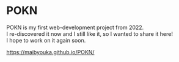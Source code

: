 # POKN
POKN is my first web-development project from 2022. <br>
I re-discovered it now and I still like it, so I wanted to share it here! <br>
I hope to work on it again soon. <br>

https://maibyouka.github.io/POKN/
